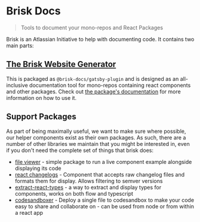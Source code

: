 # Brisk Docs

> Tools to document your mono-repos and React Packages

Brisk is an Atlassian Initiative to help with documenting code. It contains two main parts:

## [The Brisk Website Generator](./packages/gatsby-generator)

This is packaged as `@brisk-docs/gatsby-plugin` and is designed as an all-inclusive documentation
tool for mono-repos containing react components and other packages. Check out [the package's documentation](./packages/website)
for more information on how to use it.

## Support Packages

As part of being maximally useful, we want to make sure where possible, our helper components exist as
their own packages. As such, there are a number of other libraries we maintain that you might be interested
in, even if you don't need the complete set of things that brisk does:

- [file viewer](./packages/file-viewer) - simple package to run a live component example alongside displaying its code
- [react changelogs]('./packages/react-changelogs) - Component that accepts raw changelog files and formats them for display. Allows filtering to semver versions
- [extract-react-types](https://extract-react-types.com/) - a way to extract and display types for components, works on both flow and typescript
- [codesandboxer](https://github.com/codesandbox/codesandboxer) - Deploy a single file to codesandbox to make your code easy to share and collaborate on - can be used from node or from within a react app
